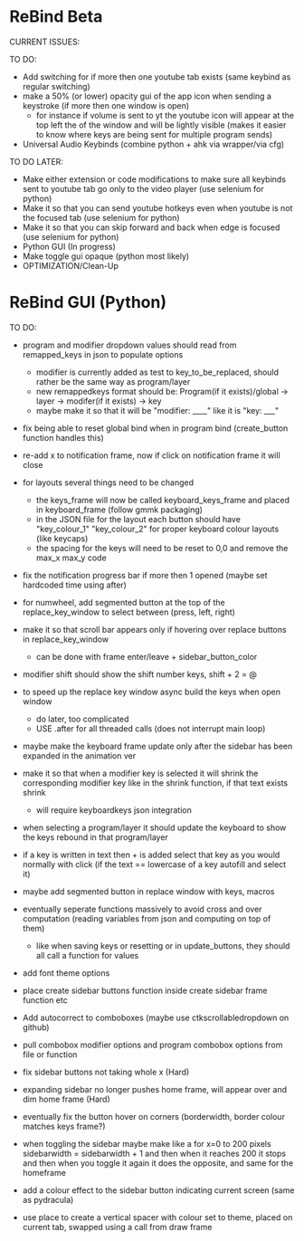 # ReBind Beta

CURRENT ISSUES:

TO DO:
- Add switching for if more then one youtube tab exists (same keybind as regular switching)
- make a 50% (or lower) opacity gui of the app icon when sending a keystroke (if more then one window is open) 
  - for instance if volume is sent to yt the youtube icon will appear at the top left the of the window and will be lightly visible (makes it easier to know where keys are being sent for multiple program sends)
- Universal Audio Keybinds (combine python + ahk via wrapper/via cfg)

TO DO LATER:
- Make either extension or code modifications to make sure all keybinds sent to youtube tab go only to the video player (use selenium for python)
- Make it so that you can send youtube hotkeys even when youtube is not the focused tab (use selenium for python)
- Make it so that you can skip forward and back when edge is focused (use selenium for python)
- Python GUI (In progress)
- Make toggle gui opaque (python most likely)
- OPTIMIZATION/Clean-Up

# ReBind GUI (Python)
TO DO:
- program and modifier dropdown values should read from remapped_keys in json to populate options
  - modifier is currently added as test to key_to_be_replaced, should rather be the same way as program/layer
  - new remappedkeys format should be: Program(if it exists)/global -> layer -> modifer(if it exists) -> key
  - maybe make it so that it will be "modifier: ____" like it is "key: ___"
- fix being able to reset global bind when in program bind (create_button function handles this)
- re-add x to notification frame, now if click on notification frame it will close

- for layouts several things need to be changed
  - the keys_frame will now be called keyboard_keys_frame and placed in keyboard_frame (follow gmmk packaging)
  - in the JSON file for the layout each button should have "key_colour_1" "key_colour_2" for proper keyboard colour layouts (like keycaps)
  - the spacing for the keys will need to be reset to 0,0 and remove the max_x max_y code

- fix the notification progress bar if more then 1 opened (maybe set hardcoded time using after)
- for numwheel, add segmented button at the top of the replace_key_window to select between (press, left, right)
- make it so that scroll bar appears only if hovering over replace buttons in replace_key_window
  - can be done with frame enter/leave + sidebar_button_color
- modifier shift should show the shift number keys, shift + 2 = @

- to speed up the replace key window async build the keys when open window
  - do later, too complicated
  - USE .after for all threaded calls (does not interrupt main loop)

- maybe make the keyboard frame update only after the sidebar has been expanded in the animation ver

- make it so that when a modifier key is selected it will shrink the corresponding modifier key like in the shrink function, if that text exists shrink
  - will require keyboardkeys json integration
- when selecting a program/layer it should update the keyboard to show the keys rebound in that program/layer
- if a key is written in text then + is added select that key as you would normally with click (if the text == lowercase of a key autofill and select it)
- maybe add segmented button in replace window with keys, macros
- eventually seperate functions massively to avoid cross and over computation (reading variables from json and computing on top of them)
  - like when saving keys or resetting or in update_buttons, they should all call a function for values
- add font theme options
- place create sidebar buttons function inside create sidebar frame function etc
- Add autocorrect to comboboxes (maybe use ctkscrollabledropdown on github)
- pull combobox modifier options and program combobox options from file or function
- fix sidebar buttons not taking whole x (Hard)
- expanding sidebar no longer pushes home frame, will appear over and dim home frame (Hard)
- eventually fix the button hover on corners (borderwidth, border colour matches keys frame?)
- when toggling the sidebar maybe make like a for x=0 to 200 pixels sidebarwidth = sidebarwidth + 1 and then when it reaches 200 it stops and then when you toggle it again it does the opposite, and same for the homeframe
- add a colour effect to the sidebar button indicating current screen (same as pydracula)
 - use place to create a vertical spacer with colour set to theme, placed on current tab, swapped using a call from draw frame
